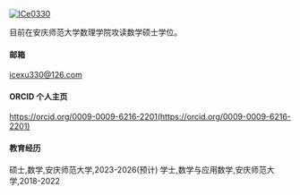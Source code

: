 

[![ICe0330](https://img.shields.io/badge/ICe0330-github-blue?logo=github)](https://github.com/ICe0330)

目前在安庆师范大学数理学院攻读数学硕士学位。

#### 邮箱
icexu330@126.com

#### ORCID 个人主页
https://orcid.org/0009-0009-6216-2201(https://orcid.org/0009-0009-6216-2201)


#### 教育经历
硕士,数学,安庆师范大学,2023-2026(预计)
学士,数学与应用数学,安庆师范大学,2018-2022


